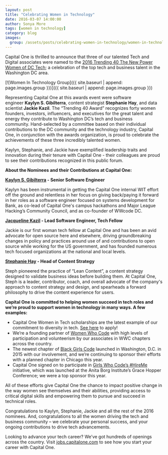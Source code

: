 ```yaml
---
layout: post
title: "Celebrating Women in Technology"
date: 2016-03-07 14:00:00
author: Sonya More
tags: [women in technology]
category: blog
images:
  group: /assets/posts/celebrating-women-in-technology/women-in-technology-group.png
---
```


Capital One is thrilled to announce that three of our talented Tech and Digital associates were named to the [2016 Trending 40 The New Power Women of DC Tech](http://www.trending40.com/power-of-women-in-tech); a celebration of the top tech and business talent in the Washington DC area.

<!--more-->

[![Women In Technology Group]({{ site.baseurl | append: page.images.group }})]({{ site.baseurl | append: page.images.group }})

Representing Capital One at this awards event were software engineer __Kaylyn S. Gibilterra__, content strategist __Stephanie Hay__, and data scientist __Jackie Kazil__. The “Trending 40 Award” recognizes forty women founders, investors, influencers, and executives for the great talent and energy they contribute to Washington DC’s tech and business community. Hand-selected by a committee based on their individual contributions to the DC community and the technology industry, Capital One, in conjunction with the awards organization, is proud to celebrate the achievements of these three incredibly talented women.

Kaylyn, Stephanie, and Jackie have exemplified leadership traits and innovation during their tenure with Capital One - their colleagues are proud to see their contributions recognized in this public forum.

__About the Nominees and their Contributions at Capital One:__

__[Kaylyn S. Gibilterra](https://www.linkedin.com/in/kgibilterra) - Senior Software Engineer__

Kaylyn has been instrumental in getting the Capital One internal WIT effort off the ground and relentless in her focus on giving back/paying it forward in her roles as a software engineer focused on systems development for Bank, as co-lead of Capital One's campus hackathons and Major League Hacking’s Community Council, and as co-founder of WWcode DC. 

__[Jacqueline Kazil](https://www.linkedin.com/in/jackiekazil) - Lead Software Engineer, Tech Fellow__

Jackie is our first woman tech fellow at Capital One and has been an avid advocate for open source here and elsewhere, driving groundbreaking changes in policy and practices around use of and contributions to open source while working for the US government, and has founded numerous tech focused organizations at the national and local levels.

__[Stephanie Hay](https://www.linkedin.com/in/stephaniehay) - Head of Content Strategy__

Steph pioneered the practice of “Lean Content”, a content strategy designed to validate business ideas before building them. At Capital One, Steph is a leader, contributor, coach, and overall advocate of the company's approach to content strategy and design, and spearheads a forward philosophy to drive the content experience for users.

__Capital One is committed to helping women succeed in tech roles and we’re proud to support women in technology in many ways. A few examples:__

* Capital One Women in Tech scholarships are the latest example of our commitment to diversity in tech. [See here](http://www.cap1tech4women.com/) to apply!
* We’re a founding partner of [Women Who Code](https://www.womenwhocode.com/) with high levels of participation and volunteerism by our associates in WWC chapters across the country.
* The newest chapter of [Black Girls Code](http://www.blackgirlscode.com/) launched in Washington, D.C. in 2015 with our involvement, and we’re continuing to sponsor their efforts with a planned chapter in Chicago this year.
* Capital One signed on to participate in [Girls Who Code’s #HireMe](http://www.girlswhocode.com/hireme/) initiative, which was launched at the Anita Borg Institute’s Grace Hopper Conference; we were a top sponsor this year.

All of these efforts give Capital One the chance to impact positive change in the way women see themselves and their abilities, providing access to critical digital skills and empowering them to pursue and succeed in technical roles.

Congratulations to Kaylyn, Stephanie, Jackie and all the rest of the 2016 nominees. And, congratulations to all the women driving the tech and business community – we celebrate your personal success, and your ongoing contributions to drive tech advancements.

Looking to advance your tech career?  We’ve got hundreds of openings across the country. Visit [jobs.capitalone.com](https://jobs.capitalone.com/) to see how you start your career with Capital One.
